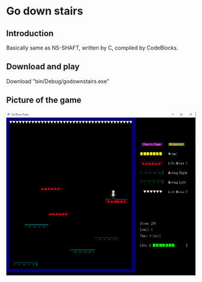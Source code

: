 # Go down stairs

## Introduction

Basically same as NS-SHAFT, written by C, compiled by CodeBlocks.

## Download and play

Download "bin/Debug/godownstairs.exe"

## Picture of the game
![picture](https://github.com/teng2023/go-down-stairs/blob/main/picture.png)
